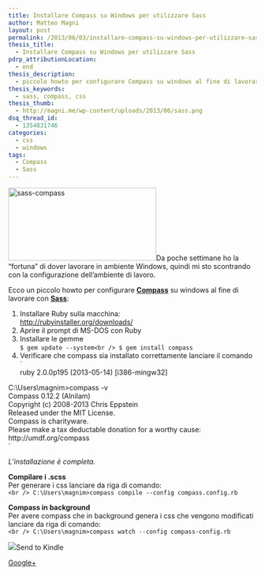 ```yaml
---
title: Installare Compass su Windows per utilizzare Sass
author: Matteo Magni
layout: post
permalink: /2013/06/03/installare-compass-su-windows-per-utilizzare-sass/
thesis_title:
  - Installare Compass su Windows per utilizzare Sass
pdrp_attributionLocation:
  - end
thesis_description:
  - piccolo howto per configurare Compass su windows al fine di lavorare con Sass
thesis_keywords:
  - sass, compass, css
thesis_thumb:
  - http://magni.me/wp-content/uploads/2013/06/sass.png
dsq_thread_id:
  - 1354831746
categories:
  - css
  - windows
tags:
  - Compass
  - Sass
---
```

[<img src="http://magni.me/wp-content/uploads/2013/06/sass-compass-300x148.png" alt="sass-compass" width="300" height="148" class="alignleft size-medium wp-image-825" />][1]Da poche settimane ho la &#8220;fortuna&#8221; di dover lavorare in ambiente Windows, quindi mi sto scontrando con la configurazione dell&#8217;ambiente di lavoro.  
  
  
Ecco un piccolo howto per configurare **[Compass][2]** su windows al fine di lavorare con **[Sass][3]**:

1.  Installare Ruby sulla macchina:  
    <http://rubyinstaller.org/downloads/>
2.  Aprire il prompt di MS-DOS con Ruby
3.  Installare le gemme  
    `$ gem update --system<br />
$ gem install compass`
4.  Verificare che compass sia installato correttamente lanciare il comando  
    `<br />
ruby 2.0.0p195 (2013-05-14) [i386-mingw32]</p>
<p>C:\Users\magnim>compass -v<br />
Compass 0.12.2 (Alnilam)<br />
Copyright (c) 2008-2013 Chris Eppstein<br />
Released under the MIT License.<br />
Compass is charityware.<br />
Please make a tax deductable donation for a worthy cause: http://umdf.org/compass<br />
` 

*L&#8217;installazione è completa.*

**Compilare i .scss**  
Per generare i css lanciare da riga di comando:  
`<br />
C:\Users\magnim>compass compile --config compass.config.rb`

**Compass in background**  
Per avere compass che in background genera i css che vengono modificati lanciare da riga di comando:  
`<br />
C:\Users\magnim>compass watch --config compass-config.rb`

<div class='kindleWidget kindleLight' >
  <img src="http://magni.me/wp-content/plugins/send-to-kindle/media/white-15.png" /><span>Send to Kindle</span>
</div>

<a rel="author" href="https://plus.google.com/111433366670841346629?rel=author"  >Google+</a>

 [1]: http://magni.me/wp-content/uploads/2013/06/sass-compass.png
 [2]: http://compass-style.org/ "Compass Style"
 [3]: http://sass-lang.com/ "Sass"